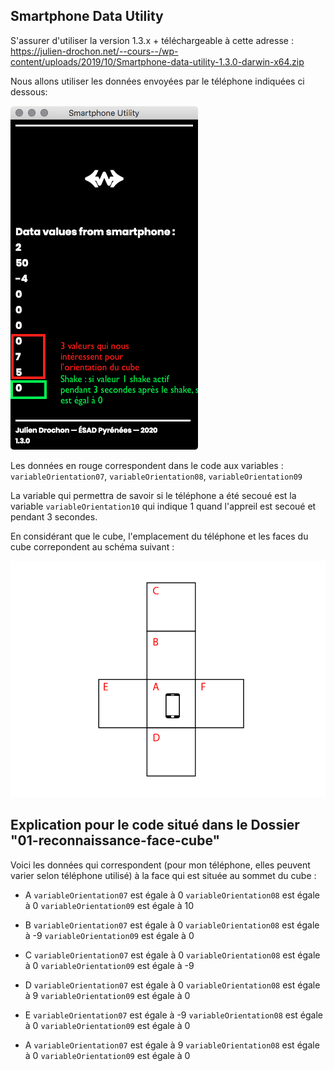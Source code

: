 ## Smartphone Data Utility

S'assurer d'utiliser la version 1.3.x + téléchargeable à cette adresse :
https://julien-drochon.net/--cours--/wp-content/uploads/2019/10/Smartphone-data-utility-1.3.0-darwin-x64.zip

Nous allons utiliser les données envoyées par le téléphone indiquées ci dessous:  

<img src="screenshot-smartphone-data-utility.png">

Les données en rouge correspondent dans le code aux variables :
`variableOrientation07`,
`variableOrientation08`,
`variableOrientation09`

La variable qui permettra de savoir si le téléphone a été secoué est la variable `variableOrientation10` qui indique 1 quand l'appreil est secoué et pendant 3 secondes.

En considérant que le cube, l'emplacement du téléphone et les faces du cube correpondent au schéma suivant :  

<img src="cube.png">

## Explication pour le code situé dans le Dossier "01-reconnaissance-face-cube"

Voici les données qui correspondent (pour mon téléphone, elles peuvent varier selon téléphone utilisé) à la face qui est située au sommet du cube :

- A
  `variableOrientation07` est égale à 0
  `variableOrientation08` est égale à 0
  `variableOrientation09` est égale à 10

- B
  `variableOrientation07` est égale à 0
  `variableOrientation08` est égale à -9
  `variableOrientation09` est égale à 0

- C
  `variableOrientation07` est égale à 0
  `variableOrientation08` est égale à 0
  `variableOrientation09` est égale à -9

- D
  `variableOrientation07` est égale à 0
  `variableOrientation08` est égale à 9
  `variableOrientation09` est égale à 0

- E
  `variableOrientation07` est égale à -9
  `variableOrientation08` est égale à 0
  `variableOrientation09` est égale à 0

- A
  `variableOrientation07` est égale à 9
  `variableOrientation08` est égale à 0
  `variableOrientation09` est égale à 0
